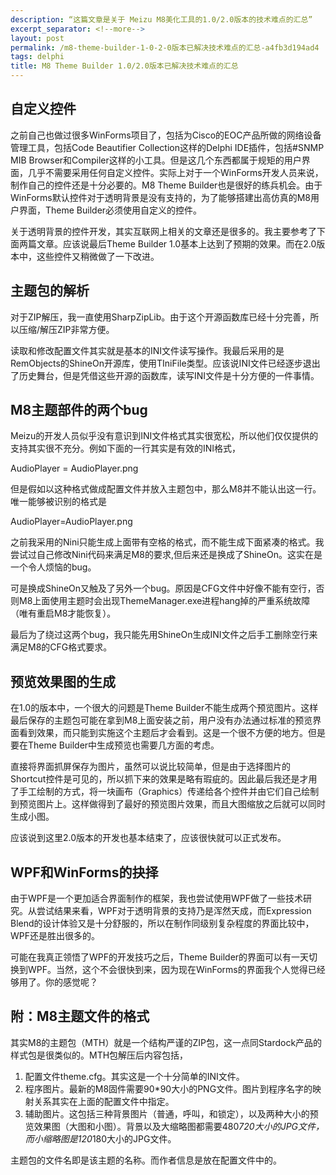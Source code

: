 ```yaml
---
description: “这篇文章是关于 Meizu M8美化工具的1.0/2.0版本的技术难点的汇总”
excerpt_separator: <!--more-->
layout: post
permalink: /m8-theme-builder-1-0-2-0版本已解决技术难点的汇总-a4fb3d194ad4
tags: delphi
title: M8 Theme Builder 1.0/2.0版本已解决技术难点的汇总
---
```

## 自定义控件

之前自己也做过很多WinForms项目了，包括为Cisco的EOC产品所做的网络设备管理工具，包括Code Beautifier Collection这样的Delphi IDE插件，包括#SNMP MIB Browser和Compiler这样的小工具。但是这几个东西都属于规矩的用户界面，几乎不需要采用任何自定义控件。实际上对于一个WinForms开发人员来说，制作自己的控件还是十分必要的。M8 Theme Builder也是很好的练兵机会。由于WinForms默认控件对于透明背景是没有支持的，为了能够搭建出高仿真的M8用户界面，Theme Builder必须使用自定义的控件。

关于透明背景的控件开发，其实互联网上相关的文章还是很多的。我主要参考了下面两篇文章。应该说最后Theme Builder 1.0基本上达到了预期的效果。而在2.0版本中，这些控件又稍微做了一下改进。

## 主题包的解析

对于ZIP解压，我一直使用SharpZipLib。由于这个开源函数库已经十分完善，所以压缩/解压ZIP非常方便。

读取和修改配置文件其实就是基本的INI文件读写操作。我最后采用的是RemObjects的ShineOn开源库，使用TIniFile类型。应该说INI文件已经逐步退出了历史舞台，但是凭借这些开源的函数库，读写INI文件是十分方便的一件事情。

## M8主题部件的两个bug

Meizu的开发人员似乎没有意识到INI文件格式其实很宽松，所以他们仅仅提供的支持其实很不充分。例如下面的一行其实是有效的INI格式，

AudioPlayer = AudioPlayer.png

但是假如以这种格式做成配置文件并放入主题包中，那么M8并不能认出这一行。唯一能够被识别的格式是

AudioPlayer=AudioPlayer.png

之前我采用的Nini只能生成上面带有空格的格式，而不能生成下面紧凑的格式。我尝试过自己修改Nini代码来满足M8的要求,但后来还是换成了ShineOn。这实在是一个令人烦恼的bug。

可是换成ShineOn又触及了另外一个bug。原因是CFG文件中好像不能有空行，否则M8上面使用主题时会出现ThemeManager.exe进程hang掉的严重系统故障（唯有重启M8才能恢复）。

最后为了绕过这两个bug，我只能先用ShineOn生成INI文件之后手工删除空行来满足M8的CFG格式要求。

## 预览效果图的生成

在1.0的版本中，一个很大的问题是Theme Builder不能生成两个预览图片。这样最后保存的主题包可能在拿到M8上面安装之前，用户没有办法通过标准的预览界面看到效果，而只能到实施这个主题后才会看到。这是一个很不方便的地方。但是要在Theme Builder中生成预览也需要几方面的考虑。

直接将界面抓屏保存为图片，虽然可以说比较简单，但是由于选择图片的Shortcut控件是可见的，所以抓下来的效果是略有瑕疵的。因此最后我还是才用了手工绘制的方式，将一块画布（Graphics）传递给各个控件并由它们自己绘制到预览图片上。这样做得到了最好的预览图片效果，而且大图缩放之后就可以同时生成小图。

应该说到这里2.0版本的开发也基本结束了，应该很快就可以正式发布。

## WPF和WinForms的抉择

由于WPF是一个更加适合界面制作的框架，我也尝试使用WPF做了一些技术研究。从尝试结果来看，WPF对于透明背景的支持乃是浑然天成，而Expression Blend的设计体验又是十分舒服的，所以在制作同级别复杂程度的界面比较中，WPF还是胜出很多的。

可能在我真正领悟了WPF的开发技巧之后，Theme Builder的界面可以有一天切换到WPF。当然，这个不会很快到来，因为现在WinForms的界面我个人觉得已经够用了。你的感觉呢？

## 附：M8主题文件的格式

其实M8的主题包（MTH）就是一个结构严谨的ZIP包，这一点同Stardock产品的样式包是很类似的。MTH包解压后内容包括，

1. 配置文件theme.cfg。其实这是一个十分简单的INI文件。
1. 程序图片。最新的M8固件需要90*90大小的PNG文件。图片到程序名字的映射关系其实在上面的配置文件中指定。
1. 辅助图片。这包括三种背景图片（普通，呼叫，和锁定），以及两种大小的预览效果图（大图和小图）。背景以及大缩略图都需要480*720大小的JPG文件，而小缩略图是120*180大小的JPG文件。

主题包的文件名即是该主题的名称。而作者信息是放在配置文件中的。
<!--more-->
